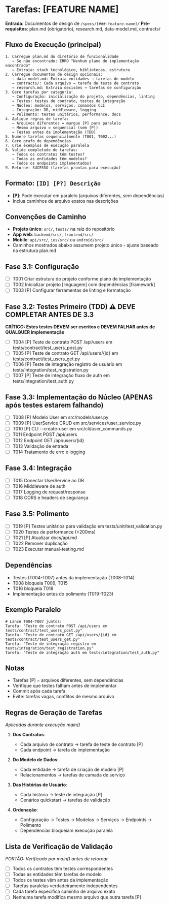 # Tarefas: [FEATURE NAME]

**Entrada**: Documentos de design de `/specs/[###-feature-name]/`
**Pré-requisitos**: plan.md (obrigatório), research.md, data-model.md, contracts/

## Fluxo de Execução (principal)

```
1. Carregue plan.md do diretório de funcionalidade
   → Se não encontrado: ERRO "Nenhum plano de implementação encontrado"
   → Extraia: stack tecnológico, bibliotecas, estrutura
2. Carregue documentos de design opcionais:
   → data-model.md: Extraia entidades → tarefas de modelo
   → contracts/: Cada arquivo → tarefa de teste de contrato
   → research.md: Extraia decisões → tarefas de configuração
3. Gere tarefas por categoria:
   → Configuração: inicialização do projeto, dependências, linting
   → Testes: testes de contrato, testes de integração
   → Núcleo: modelos, serviços, comandos CLI
   → Integração: DB, middleware, logging
   → Polimento: testes unitários, performance, docs
4. Aplique regras de tarefa:
   → Arquivos diferentes = marque [P] para paralelo
   → Mesmo arquivo = sequencial (sem [P])
   → Testes antes da implementação (TDD)
5. Numere tarefas sequencialmente (T001, T002...)
6. Gere grafo de dependências
7. Crie exemplos de execução paralela
8. Valide completude de tarefas:
   → Todos os contratos têm testes?
   → Todas as entidades têm modelos?
   → Todos os endpoints implementados?
9. Retorne: SUCESSO (tarefas prontas para execução)
```

## Formato: `[ID] [P?] Descrição`

- **[P]**: Pode executar em paralelo (arquivos diferentes, sem dependências)
- Inclua caminhos de arquivo exatos nas descrições

## Convenções de Caminho

- **Projeto único**: `src/`, `tests/` na raiz do repositório
- **App web**: `backend/src/`, `frontend/src/`
- **Mobile**: `api/src/`, `ios/src/` ou `android/src/`
- Caminhos mostrados abaixo assumem projeto único - ajuste baseado na estrutura plan.md

## Fase 3.1: Configuração

- [ ] T001 Criar estrutura do projeto conforme plano de implementação
- [ ] T002 Inicializar projeto [linguagem] com dependências [framework]
- [ ] T003 [P] Configurar ferramentas de linting e formatação

## Fase 3.2: Testes Primeiro (TDD) ⚠️ DEVE COMPLETAR ANTES DE 3.3

**CRÍTICO: Estes testes DEVEM ser escritos e DEVEM FALHAR antes de QUALQUER implementação**

- [ ] T004 [P] Teste de contrato POST /api/users em tests/contract/test_users_post.py
- [ ] T005 [P] Teste de contrato GET /api/users/{id} em tests/contract/test_users_get.py
- [ ] T006 [P] Teste de integração registro de usuário em tests/integration/test_registration.py
- [ ] T007 [P] Teste de integração fluxo de auth em tests/integration/test_auth.py

## Fase 3.3: Implementação do Núcleo (APENAS após testes estarem falhando)

- [ ] T008 [P] Modelo User em src/models/user.py
- [ ] T009 [P] UserService CRUD em src/services/user_service.py
- [ ] T010 [P] CLI --create-user em src/cli/user_commands.py
- [ ] T011 Endpoint POST /api/users
- [ ] T012 Endpoint GET /api/users/{id}
- [ ] T013 Validação de entrada
- [ ] T014 Tratamento de erro e logging

## Fase 3.4: Integração

- [ ] T015 Conectar UserService ao DB
- [ ] T016 Middleware de auth
- [ ] T017 Logging de request/response
- [ ] T018 CORS e headers de segurança

## Fase 3.5: Polimento

- [ ] T019 [P] Testes unitários para validação em tests/unit/test_validation.py
- [ ] T020 Testes de performance (<200ms)
- [ ] T021 [P] Atualizar docs/api.md
- [ ] T022 Remover duplicação
- [ ] T023 Executar manual-testing.md

## Dependências

- Testes (T004-T007) antes da implementação (T008-T014)
- T008 bloqueia T009, T015
- T016 bloqueia T018
- Implementação antes do polimento (T019-T023)

## Exemplo Paralelo

```
# Lance T004-T007 juntos:
Tarefa: "Teste de contrato POST /api/users em tests/contract/test_users_post.py"
Tarefa: "Teste de contrato GET /api/users/{id} em tests/contract/test_users_get.py"
Tarefa: "Teste de integração registro em tests/integration/test_registration.py"
Tarefa: "Teste de integração auth em tests/integration/test_auth.py"
```

## Notas

- Tarefas [P] = arquivos diferentes, sem dependências
- Verifique que testes falham antes de implementar
- Commit após cada tarefa
- Evite: tarefas vagas, conflitos de mesmo arquivo

## Regras de Geração de Tarefas

_Aplicadas durante execução main()_

1. **Dos Contratos**:
   - Cada arquivo de contrato → tarefa de teste de contrato [P]
   - Cada endpoint → tarefa de implementação
2. **Do Modelo de Dados**:
   - Cada entidade → tarefa de criação de modelo [P]
   - Relacionamentos → tarefas de camada de serviço
3. **Das Histórias de Usuário**:

   - Cada história → teste de integração [P]
   - Cenários quickstart → tarefas de validação

4. **Ordenação**:
   - Configuração → Testes → Modelos → Serviços → Endpoints → Polimento
   - Dependências bloqueiam execução paralela

## Lista de Verificação de Validação

_PORTÃO: Verificado por main() antes de retornar_

- [ ] Todos os contratos têm testes correspondentes
- [ ] Todas as entidades têm tarefas de modelo
- [ ] Todos os testes vêm antes da implementação
- [ ] Tarefas paralelas verdadeiramente independentes
- [ ] Cada tarefa especifica caminho de arquivo exato
- [ ] Nenhuma tarefa modifica mesmo arquivo que outra tarefa [P]
